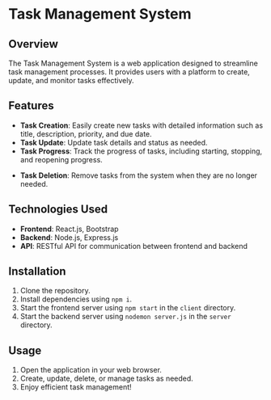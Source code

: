 # Task Management System

## Overview

The Task Management System is a web application designed to streamline task management processes. It provides users with a platform to create, update, and monitor tasks effectively.

## Features

- **Task Creation**: Easily create new tasks with detailed information such as title, description, priority, and due date.
- **Task Update**: Update task details and status as needed.
- **Task Progress**: Track the progress of tasks, including starting, stopping, and reopening progress.
<!-- - **Confirmation Dialog**: Before deleting a task, users are prompted with a confirmation dialog to prevent accidental deletions. -->
- **Task Deletion**: Remove tasks from the system when they are no longer needed.

## Technologies Used

- **Frontend**: React.js, Bootstrap
- **Backend**: Node.js, Express.js
- **API**: RESTful API for communication between frontend and backend

## Installation

1. Clone the repository.
2. Install dependencies using `npm i`.
3. Start the frontend server using `npm start` in the `client` directory.
4. Start the backend server using `nodemon server.js` in the `server` directory.

## Usage

1. Open the application in your web browser.
3. Create, update, delete, or manage tasks as needed.
5. Enjoy efficient task management!

